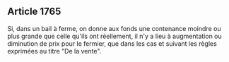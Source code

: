 Article 1765
----
Si, dans un bail à ferme, on donne aux fonds une contenance moindre ou plus
grande que celle qu'ils ont réellement, il n'y a lieu à augmentation ou
diminution de prix pour le fermier, que dans les cas et suivant les règles
exprimées au titre "De la vente".
